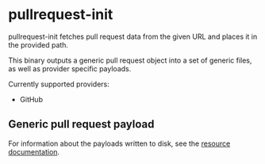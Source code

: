 # pullrequest-init

pullrequest-init fetches pull request data from the given URL and places it in
the provided path.

This binary outputs a generic pull request object into a set of generic files, as well as
provider specific payloads.

Currently supported providers:

*   GitHub

## Generic pull request payload

For information about the payloads written to disk, see the [resource documentation](../../docs/resources.md#pull-request-resource).
